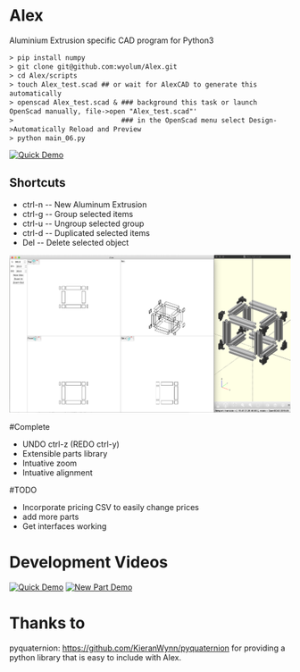 # Alex
Aluminium Extrusion specific CAD program for Python3
```
> pip install numpy
> git clone git@github.com:wyolum/Alex.git
> cd Alex/scripts
> touch Alex_test.scad ## or wait for AlexCAD to generate this automatically
> openscad Alex_test.scad & ### background this task or launch OpenScad manually, file->open "Alex_test.scad"'
>                           ### in the OpenScad menu select Design->Automatically Reload and Preview
> python main_06.py
```

[![Quick Demo](https://img.youtube.com/vi/mkjgiLznFwk/0.jpg)](https://www.youtube.com/watch?v=mkjgiLznFwk)

## Shortcuts
* ctrl-n -- New Aluminum Extrusion
* ctrl-g -- Group selected items
* ctrl-u -- Ungroup selected group
* ctrl-d -- Duplicated selected items
* Del    -- Delete selected object

![GitHub Logo](images/screenshot.png)

#Complete
- UNDO ctrl-z (REDO ctrl-y)
- Extensible parts library
- Intuative zoom
- Intuative alignment

#TODO
- Incorporate pricing CSV to easily change prices
- add more parts
- Get interfaces working

# Development Videos
[![Quick Demo](https://img.youtube.com/vi/UnlkdmXvXzY/0.jpg)](https://www.youtube.com/watch?v=UnlkdmXvXzY)
[![New Part Demo](https://img.youtube.com/vi/pqmj2yvioE/0.jpg)](https://youtu.be/-pqmj2yvioE)


# Thanks to
pyquaternion: https://github.com/KieranWynn/pyquaternion for providing a python library that is easy to include with Alex.
